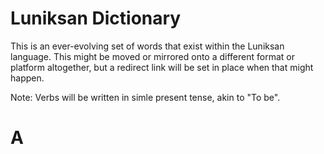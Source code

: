 # Luniksan Dictionary
This is an ever-evolving set of words that exist within the Luniksan language. This might be moved or mirrored onto a different format or platform altogether, but a redirect link will be set in place when that might happen. 

Note: Verbs will be written in simle present tense, akin to "To be".

# A
